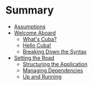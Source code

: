 Summary
=======

* [Assumptions](assumptions/README.md)
* [Welcome Aboard](welcome_aboard/README.md)
  * [What's Cuba?](welcome_aboard/cuba.md)
  * [Hello Cuba!](welcome_aboard/hello_cuba.md)
  * [Breaking Down the Syntax](welcome_aboard/breaking_down_the_syntax.md)
* [Setting the Road](setting_the_road/README.md)
  * [Structuring the Application](setting_the_road/structure.md)
  * [Managing Dependencies](setting_the_road/dependencies.md)
  * [Up and Running](setting_the_road/up_and_running.md)
